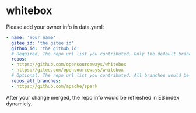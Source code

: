 # whitebox

Please add your owner info in data.yaml:

```yaml
- name: 'Your name'
  gitee_id: 'the gitee id'
  github_id: 'the github id'
  # Required, The repo url list you contributed. Only the default branch would be counted.
  repos:
  - https://github.com/opensourceways/whitebox
  - https://gitee.com/opensourceways/whitebox
  # Optional, The repo url list you contributed. All branches would be counted.
  repos_all_branches:
  - https://github.com/apache/spark
```

After your change merged, the repo info would be refreshed in ES index dynamicly.
